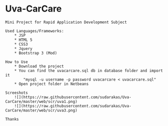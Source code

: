 # Uva-CarCare
	Mini Project for Rapid Application Development Subject
	
	Used Languages/Frameworks:
		* JSP
		* HTML 5
		* CSS3
		* Jquery
		* Bootstrap 3 (Mod)
	
	How to Use
		* Download the project
		* You can find the uvacarcare.sql db in database folder and import it
			"mysql -u username -p password uvacarcare < uvacarcare.sql"
		* Open project folder in Netbeans
	
	Screeshots
		![](https://raw.githubusercontent.com/sudarakas/Uva-CarCare/master/web/scr/uva1.png)
		![](https://raw.githubusercontent.com/sudarakas/Uva-CarCare/master/web/scr/uva3.png)
	
	Thanks
